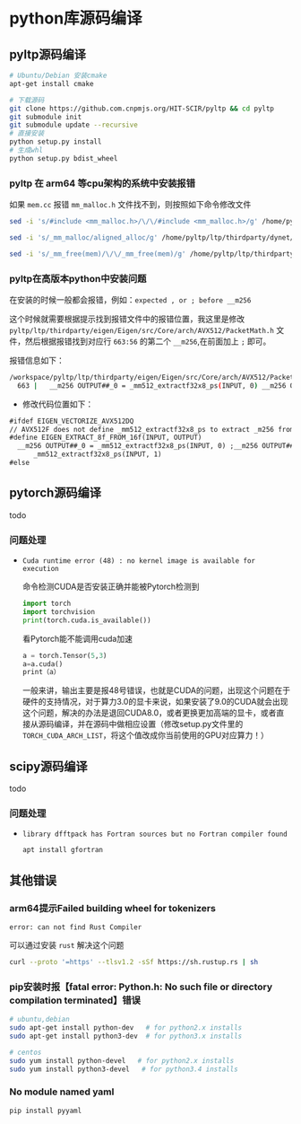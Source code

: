 # python库源码编译

## pyltp源码编译

```bash
# Ubuntu/Debian 安装cmake
apt-get install cmake

# 下载源码
git clone https://github.com.cnpmjs.org/HIT-SCIR/pyltp && cd pyltp
git submodule init
git submodule update --recursive
# 直接安装
python setup.py install
# 生成whl
python setup.py bdist_wheel
```

### pyltp 在 arm64 等cpu架构的系统中安装报错

如果 `mem.cc` 报错 `mm_malloc.h` 文件找不到，则按照如下命令修改文件

```bash
sed -i 's/#include <mm_malloc.h>/\/\/#include <mm_malloc.h>/g' /home/pyltp/ltp/thirdparty/dynet/dynet/mem.cc

sed -i 's/_mm_malloc/aligned_alloc/g' /home/pyltp/ltp/thirdparty/dynet/dynet/mem.cc

sed -i 's/_mm_free(mem)/\/\/_mm_free(mem)/g' /home/pyltp/ltp/thirdparty/dynet/dynet/mem.cc
```

### pyltp在高版本python中安装问题

在安装的时候一般都会报错，例如：`expected , or ; before __m256`

这个时候就需要根据提示找到报错文件中的报错位置，我这里是修改 `pyltp/ltp/thirdparty/eigen/Eigen/src/Core/arch/AVX512/PacketMath.h` 文件，然后根据报错找到对应行 `663:56` 的第二个 `__m256`,在前面加上 `;` 即可。

报错信息如下：

```bash
/workspace/pyltp/ltp/thirdparty/eigen/Eigen/src/Core/arch/AVX512/PacketMath.h:663:56: error: expected ‘,’ or ‘;’ before ‘__m256’
  663 |   __m256 OUTPUT##_0 = _mm512_extractf32x8_ps(INPUT, 0) __m256 OUTPUT##_1 = \
```

* 修改代码位置如下：

```txt
#ifdef EIGEN_VECTORIZE_AVX512DQ
// AVX512F does not define _mm512_extractf32x8_ps to extract _m256 from _m512
#define EIGEN_EXTRACT_8f_FROM_16f(INPUT, OUTPUT)                           \
  __m256 OUTPUT##_0 = _mm512_extractf32x8_ps(INPUT, 0) ;__m256 OUTPUT##_1 = \
      _mm512_extractf32x8_ps(INPUT, 1)
#else
```

## pytorch源码编译

todo

### 问题处理

* `Cuda runtime error (48) : no kernel image is available for execution`

    命令检测CUDA是否安装正确并能被Pytorch检测到

    ```python
    import torch
    import torchvision
    print(torch.cuda.is_available())
    ```

    看Pytorch能不能调用cuda加速

    ```python
    a = torch.Tensor(5,3)
    a=a.cuda()
    print（a）
    ```

    一般来讲，输出主要是报48号错误，也就是CUDA的问题，出现这个问题在于硬件的支持情况，对于算力3.0的显卡来说，如果安装了9.0的CUDA就会出现这个问题，解决的办法是退回CUDA8.0，或者更换更加高端的显卡，或者直接从源码编译，并在源码中做相应设置（修改setup.py文件里的`TORCH_CUDA_ARCH_LIST`，将这个值改成你当前使用的GPU对应算力！）

## scipy源码编译

todo

### 问题处理

* `library dfftpack has Fortran sources but no Fortran compiler found`

    ```bash
    apt install gfortran
    ```


## 其他错误

### arm64提示Failed building wheel for tokenizers

`error: can not find Rust Compiler` 

可以通过安装 `rust` 解决这个问题

```bash
curl --proto '=https' --tlsv1.2 -sSf https://sh.rustup.rs | sh
```

### pip安装时报【fatal error: Python.h: No such file or directory compilation terminated】错误

```bash
# ubuntu,debian
sudo apt-get install python-dev   # for python2.x installs
sudo apt-get install python3-dev  # for python3.x installs

# centos
sudo yum install python-devel   # for python2.x installs
sudo yum install python3-devel   # for python3.4 installs
```

### No module named yaml

```bash
pip install pyyaml
```